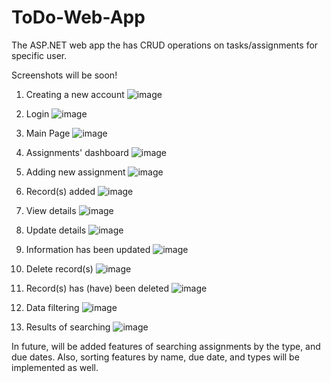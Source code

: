 # ToDo-Web-App
The ASP.NET web app the has CRUD operations on tasks/assignments for specific user.

Screenshots will be soon!
1. Creating a new account
![image](https://github.com/yaroslavyatsyk/ToDo-Web-App/assets/31794068/e4757acf-30b0-44ec-b93d-87d076ba30c1)

2. Login
![image](https://github.com/yaroslavyatsyk/ToDo-Web-App/assets/31794068/8b550948-a11b-4783-a690-93315ce875ee)

3. Main Page
![image](https://github.com/yaroslavyatsyk/ToDo-Web-App/assets/31794068/aa68950d-e603-4344-a9ac-b15e8e1f5f04)

4. Assignments' dashboard
![image](https://github.com/yaroslavyatsyk/ToDo-Web-App/assets/31794068/606cbe81-f610-417c-b167-5f5f616af7b7)

5. Adding new assignment
![image](https://github.com/yaroslavyatsyk/ToDo-Web-App/assets/31794068/3191d887-0aec-44f3-8500-d9353fc45924)

6. Record(s) added
![image](https://github.com/yaroslavyatsyk/ToDo-Web-App/assets/31794068/68b4fa8f-3721-45ce-b02c-de30f7eb164b)

7. View details
![image](https://github.com/yaroslavyatsyk/ToDo-Web-App/assets/31794068/1d7253b6-86a0-4cd7-9b21-b2329b5e1e5f)

8. Update details
![image](https://github.com/yaroslavyatsyk/ToDo-Web-App/assets/31794068/e9f83503-3bb2-4f0e-b13b-49e8b4bfb544)

9. Information has been updated
![image](https://github.com/yaroslavyatsyk/ToDo-Web-App/assets/31794068/09285c6f-d660-4eca-8b3d-6b3ff931111e)

10. Delete record(s)
![image](https://github.com/yaroslavyatsyk/ToDo-Web-App/assets/31794068/a78c66fe-ad7a-4365-9e91-aeb17bbfbbda)

11. Record(s) has (have) been deleted
![image](https://github.com/yaroslavyatsyk/ToDo-Web-App/assets/31794068/51c30c4f-5a71-4544-a9b6-51cdcf9697b0)

12. Data filtering
![image](https://github.com/yaroslavyatsyk/ToDo-Web-App/assets/31794068/adfd8aec-71c4-498c-91f2-00f36cb2d0ba)

13. Results of searching
![image](https://github.com/yaroslavyatsyk/ToDo-Web-App/assets/31794068/911ddc30-c5c7-4591-82b4-6bcd4e6f698b)






In future, will be added features of searching assignments by the type, and due dates. Also, sorting features by name, due date, and types will be implemented as well.










